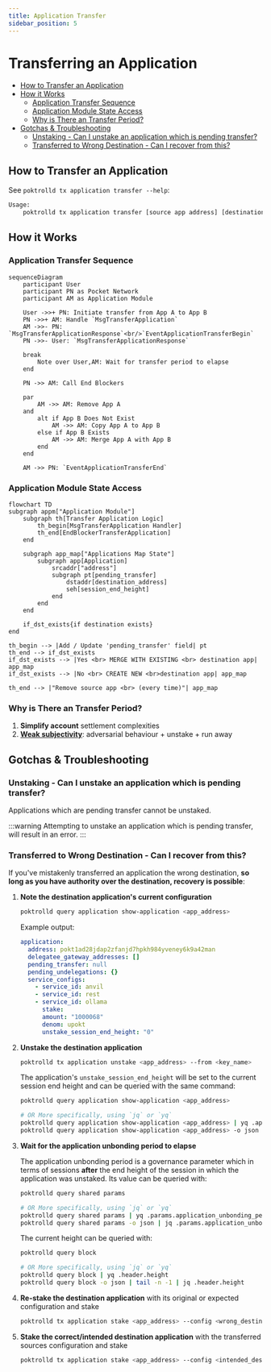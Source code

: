```yaml
---
title: Application Transfer
sidebar_position: 5
---
```


# Transferring an Application <!-- omit in toc -->

- [How to Transfer an Application](#how-to-transfer-an-application)
- [How it Works](#how-it-works)
  - [Application Transfer Sequence](#application-transfer-sequence)
  - [Application Module State Access](#application-module-state-access)
  - [Why is There an Transfer Period?](#why-is-there-an-transfer-period)
- [Gotchas \& Troubleshooting](#gotchas--troubleshooting)
  - [Unstaking - Can I unstake an application which is pending transfer?](#unstaking---can-i-unstake-an-application-which-is-pending-transfer)
  - [Transferred to Wrong Destination - Can I recover from this?](#transferred-to-wrong-destination---can-i-recover-from-this)

## How to Transfer an Application

See `poktrolld tx application transfer --help`:

```bash
Usage:
    poktrolld tx application transfer [source app address] [destination app address] [flags]
```

## How it Works

### Application Transfer Sequence

```mermaid
sequenceDiagram
    participant User
    participant PN as Pocket Network
    participant AM as Application Module

    User ->>+ PN: Initiate transfer from App A to App B
    PN ->>+ AM: Handle `MsgTransferApplication`
    AM ->>- PN: `MsgTransferApplicationResponse`<br/>`EventApplicationTransferBegin`
    PN ->>- User: `MsgTransferApplicationResponse`

    break
        Note over User,AM: Wait for transfer period to elapse
    end

    PN ->> AM: Call End Blockers

    par
        AM ->> AM: Remove App A
    and
        alt if App B Does Not Exist
            AM ->> AM: Copy App A to App B
        else if App B Exists
            AM ->> AM: Merge App A with App B
        end
    end

    AM ->> PN: `EventApplicationTransferEnd`
```

### Application Module State Access

```mermaid
flowchart TD
subgraph appm["Application Module"]
    subgraph th[Transfer Application Logic]
        th_begin[MsgTransferApplication Handler]
        th_end[EndBlockerTransferApplication]
    end

    subgraph app_map["Applications Map State"]
        subgraph app[Application]
            srcaddr["address"]
            subgraph pt[pending_transfer]
                dstaddr[destination_address]
                seh[session_end_height]
            end
        end
    end

    if_dst_exists{if destination exists}
end

th_begin --> |Add / Update 'pending_transfer' field| pt
th_end --> if_dst_exists
if_dst_exists --> |Yes <br> MERGE WITH EXISTING <br> destination app| app_map
if_dst_exists --> |No <br> CREATE NEW <br>destination app| app_map

th_end --> |"Remove source app <br> (every time)"| app_map
```

### Why is There an Transfer Period?

1. **Simplify account** settlement complexities
2. [**Weak subjectivity**](https://blog.ethereum.org/2014/11/25/proof-stake-learned-love-weak-subjectivity): adversarial behaviour + unstake + run away

## Gotchas & Troubleshooting

### Unstaking - Can I unstake an application which is pending transfer?

Applications which are pending transfer cannot be unstaked.

:::warning
Attempting to unstake an application which is pending transfer, will result in an error.
:::

### Transferred to Wrong Destination - Can I recover from this?

If you've mistakenly transferred an application the wrong destination, **so long as you have authority over the destination, recovery is possible**:

1. **Note the destination application's current configuration**

   ```bash
   poktrolld query application show-application <app_address>
   ```

   Example output:

   ```yaml
   application:
     address: pokt1ad28jdap2zfanjd7hpkh984yveney6k9a42man
     delegatee_gateway_addresses: []
     pending_transfer: null
     pending_undelegations: {}
     service_configs:
       - service_id: anvil
       - service_id: rest
       - service_id: ollama
         stake:
         amount: "1000068"
         denom: upokt
         unstake_session_end_height: "0"
   ```

2. **Unstake the destination application**

   ```bash
   poktrolld tx application unstake <app_address> --from <key_name>
   ```

   The application's `unstake_session_end_height` will be set to the current session end height and can be queried with the same command:

   ```bash
   poktrolld query application show-application <app_address>

   # OR More specifically, using `jq` or `yq`
   poktrolld query application show-application <app_address> | yq .application.unstake_session_end_height
   poktrolld query application show-application <app_address> -o json | jq .application.unstake_session_end_height
   ```

3. **Wait for the application unbonding period to elapse**

   The application unbonding period is a governance parameter which in terms of sessions **after** the end height of the session in which the application was unstaked.
   Its value can be queried with:

   ```bash
   poktrolld query shared params

   # OR More specifically, using `jq` or `yq`
   poktrolld query shared params | yq .params.application_unbonding_period_sessions
   poktrolld query shared params -o json | jq .params.application_unbonding_period_sessions
   ```

   The current height can be queried with:

   ```bash
   poktrolld query block

   # OR More specifically, using `jq` or `yq`
   poktrolld query block | yq .header.height
   poktrolld query block -o json | tail -n -1 | jq .header.height
   ```

4. **Re-stake the destination application** with its original or expected configuration and stake

   ```bash
   poktrolld tx application stake <app_address> --config <wrong_destination_restore_config_path> --from <key_name>
   ```

5. **Stake the correct/intended destination application** with the transferred sources configuration and stake

   ```bash
   poktrolld tx application stake <app_address> --config <intended_destination_config_path> --from <key_name>
   ```
